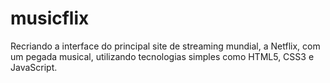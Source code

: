 # musicflix
Recriando a interface do principal site de streaming mundial, a Netflix, com um pegada musical, utilizando tecnologias simples como HTML5, CSS3 e JavaScript. 
